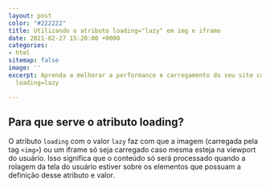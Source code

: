 ```yaml
---
layout: post
color: "#222222"
title: Utilizando o atributo loading="lazy" em img e iframe
date: 2021-02-27 15:20:00 +0000
categories:
- html
sitemap: false
image: ''
excerpt: Aprenda a melhorar a performance e carregamento do seu site com o atributo
  loading=lazy

---
```

## Para que serve o atributo loading?

O atributo `loading` com o valor `lazy` faz com que a imagem (carregada pela tag `<img>`) ou um iframe só seja carregado caso mesma esteja na viewport do usuário. Isso significa que o conteúdo só será processado quando a rolagem da tela do usuário estiver sobre os elementos que possuam a definição desse atributo e valor.